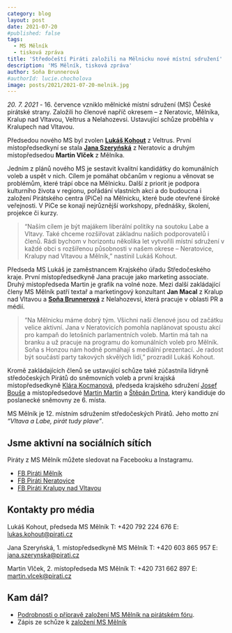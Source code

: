 ```yaml
---
category: blog
layout: post
date: 2021-07-20
#published: false
tags: 
  - MS Mělník
  - tisková zpráva
title: 'Středočeští Piráti založili na Mělnicku nové místní sdružení'
description: 'MS Mělník, tisková zpráva'
author: Soňa Brunnerová
#authorId: lucie.chocholova
image: posts/2021/2021-07-20-melnik.jpg
---
```


*20. 7. 2021* - 16. července vzniklo mělnické místní sdružení (MS) České pirátské strany. Založili ho členové napříč okresem – z Neratovic, Mělníka, Kralup nad Vltavou, Veltrus a Nelahozevsi. Ustavující schůze proběhla v Kralupech nad Vltavou. 

Předsedou nového MS byl zvolen **[Lukáš Kohout](https://stredocesky.pirati.cz/lide/lukas-kohout/)** z Veltrus. První místopředsedkyní se stala **[Jana Szeryńská](https://lide.pirati.cz/profil/3060/)** z Neratovic a druhým místopředsedou **Martin Vlček** z Mělníka.

Jedním z plánů nového MS je sestavit kvalitní kandidátky do komunálních voleb a uspět v nich. Cílem je pomáhat občanům v regionu a věnovat se problémům, které trápí obce na Mělnicku. Další z priorit je podpora kulturního života v regionu, pořádání vlastních akcí a do budoucna i založení Pirátského centra (PiCe) na Mělnicku, které bude otevřené široké veřejnosti. V PiCe se konají nejrůznější workshopy, přednášky, školení, projekce či kurzy.

> “Naším cílem je být majákem liberální politiky na soutoku Labe a Vltavy. Také chceme rozšiřovat základnu našich podporovatelů i členů. Rádi bychom v horizontu několika let vytvořili místní sdružení v každé obci s rozšířenou působnosti v našem okrese – Neratovice, Kralupy nad Vltavou a Mělník,” nastínil Lukáš Kohout.

Předseda MS Lukáš je zaměstnancem Krajského úřadu Středočeského kraje. První místopředsedkyně Jana pracuje jako marketing associate. Druhý místopředseda Martin je grafik na volné noze. Mezi další zakládající členy MS Mělník patří textař a marketingový konzultant **Jan Macal** z Kralup nad Vltavou a **[Soňa Brunnerová](https://lide.pirati.cz/profil/2855/)** z Nelahozevsi, která pracuje v oblasti PR a médií.

> “Na Mělnicku máme dobrý tým. Všichni naši členové jsou od začátku velice aktivní. Jana v Neratovicích pomohla naplánovat spoustu akcí pro kampaň do letošních parlamentních voleb. Martin má tah na branku a už pracuje na programu do komunálních voleb pro Mělník. Soňa s Honzou nám hodně pomáhají s mediální prezentací. Je radost být součástí party takových skvělých lidí,” prozradil Lukáš Kohout.

Kromě zakládajících členů se ustavující schůze také zúčastnila lídryně středočeských Pirátů do sněmovních voleb a první krajská místopředsedkyně [Klára Kocmanová](https://stredocesky.pirati.cz/lide/klara-kocmanova/), předseda krajského sdružení [Josef Bouše](https://stredocesky.pirati.cz/lide/josef-bouse/) a místopředsedové [Martin Martin](https://stredocesky.pirati.cz/lide/martin-martin/) a [Štěpán Drtina](https://codimd.pirati.cz/7OEDSA_vS5WmbfZFTKLKQQ?view), který kandiduje do poslanecké sněmovny ze 6. místa.

MS Mělník je 12. místním sdružením středočeských Pirátů. Jeho motto zní *“Vltava a Labe, pirát tudy plave”*.


## Jsme aktivní na sociálních sítích
Piráty z MS Mělník můžete sledovat na Facebooku a Instagramu.
* [FB Piráti Mělník](https://www.facebook.com/PiratiMelnik)
* [FB Piráti Neratovice](https://www.facebook.com/PiratiNeratovice)
* [FB Piráti Kralupy nad Vltavou ](https://www.facebook.com/PiratiKralupy)

## Kontakty pro média

Lukáš Kohout, předseda MS Mělník
T: +420 792 224 676
E: lukas.kohout@pirati.cz

Jana Szeryńská, 1. místopředsedkyně MS Mělník
T: +420 603 865 957
E: jana.szerynska@pirati.cz

Martin Vlček, 2. místopředseda MS Mělník
T: +420 731 662 897
E: martin.vlcek@pirati.cz


## Kam dál?

* [Podrobnosti o přípravě založení MS Mělník na pirátském fóru](https://forum.pirati.cz/viewtopic.php?f=276&t=57525&p=764943&hilit=ms+m%C4%9Bln%C3%ADk#p764943).
* Zápis ze schůze k [založení MS Mělník](https://forum.pirati.cz/viewtopic.php?p=765167#p765167)
